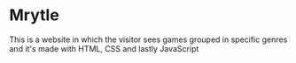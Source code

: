 # Mrytle
This is a website in which the visitor sees games grouped in specific genres and it's made with HTML, CSS and lastly JavaScript
